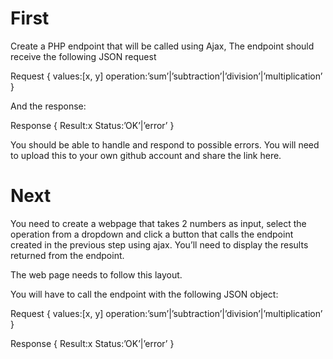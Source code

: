 # First
Create a PHP endpoint that will be called using Ajax, 
The endpoint should receive the following JSON request 

Request
{
	values:[x, y]
	operation:’sum’|’subtraction’|’division’|’multiplication’
}

And the response:

Response
{
	Result:x
	Status:’OK’|’error’
}

You should be able to handle and respond to possible errors.
You will need to upload this to your own github account and share the link here.



# Next
You need to create a webpage that takes 2 numbers as input, select the operation from a dropdown and click a button that calls the endpoint created in the previous step using ajax. You’ll need to display the results returned from the endpoint. 

The web page needs to follow this layout.



You will have to call the endpoint with the following JSON object: 

Request
{
	values:[x, y]
	operation:’sum’|’subtraction’|’division’|’multiplication’
}

Response
{
	Result:x
	Status:’OK’|’error’
}


